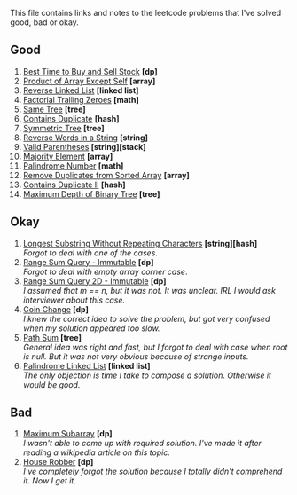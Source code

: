 This file contains links and notes to the leetcode problems that I've solved good, bad or okay.

## Good
1. [Best Time to Buy and Sell Stock](https://leetcode.com/problems/best-time-to-buy-and-sell-stock/) **\[dp]**
1. [Product of Array Except Self](https://leetcode.com/problems/product-of-array-except-self/) **\[array]**
1. [Reverse Linked List](https://leetcode.com/problems/reverse-linked-list/) **\[linked list]**
1. [Factorial Trailing Zeroes](https://leetcode.com/problems/factorial-trailing-zeroes/) **\[math]**
1. [Same Tree](https://leetcode.com/problems/same-tree/) **\[tree]**
1. [Contains Duplicate](https://leetcode.com/problems/contains-duplicate/) **\[hash]**
1. [Symmetric Tree](https://leetcode.com/problems/symmetric-tree/) **\[tree]**
1. [Reverse Words in a String](https://leetcode.com/problems/reverse-words-in-a-string/) **\[string]**
1. [Valid Parentheses](https://leetcode.com/problems/valid-parentheses/) **\[string]\[stack]**
1. [Majority Element](https://leetcode.com/problems/majority-element/) **\[array]**
1. [Palindrome Number](https://leetcode.com/problems/palindrome-number/) **\[math]**
1. [Remove Duplicates from Sorted Array](https://leetcode.com/problems/remove-duplicates-from-sorted-array/) **\[array]**
1. [Contains Duplicate II](https://leetcode.com/problems/contains-duplicate-ii/) **\[hash]**
1. [Maximum Depth of Binary Tree](https://leetcode.com/problems/maximum-depth-of-binary-tree/) **\[tree]**

## Okay
1. [Longest Substring Without Repeating Characters](https://leetcode.com/problems/longest-substring-without-repeating-characters/)
   **\[string]\[hash]**  
   *Forgot to deal with one of the cases*.
1. [Range Sum Query - Immutable](https://leetcode.com/problems/range-sum-query-immutable/) **\[dp]**  
   *Forgot to deal with empty array corner case*.
1. [Range Sum Query 2D - Immutable](https://leetcode.com/problems/range-sum-query-2d-immutable/) **\[dp]**  
   *I assumed that m == n, but it was not. It was unclear. IRL I would ask interviewer about this case.*
1. [Coin Change](https://leetcode.com/problems/coin-change/) **\[dp]**  
   *I knew the correct idea to solve the problem, but got very confused when my solution appeared too slow.*
1. [Path Sum](https://leetcode.com/problems/path-sum/) **\[tree]**  
   *General idea was right and fast, but I forgot to deal with case when root is null. But it was not very obvious because of strange inputs.*
1. [Palindrome Linked List](https://leetcode.com/problems/palindrome-linked-list/) **\[linked list]**  
   *The only objection is time I take to compose a solution. Otherwise it would be good.*

## Bad
1. [Maximum Subarray](https://leetcode.com/problems/maximum-subarray/) **\[dp]**  
   *I wasn't able to come up with required solution. I've made it after reading a wikipedia article on this topic.*
1. [House Robber](https://leetcode.com/problems/house-robber/) **\[dp]**  
   *I've completely forgot the solution because I totally didn't comprehend it. Now I get it.*

